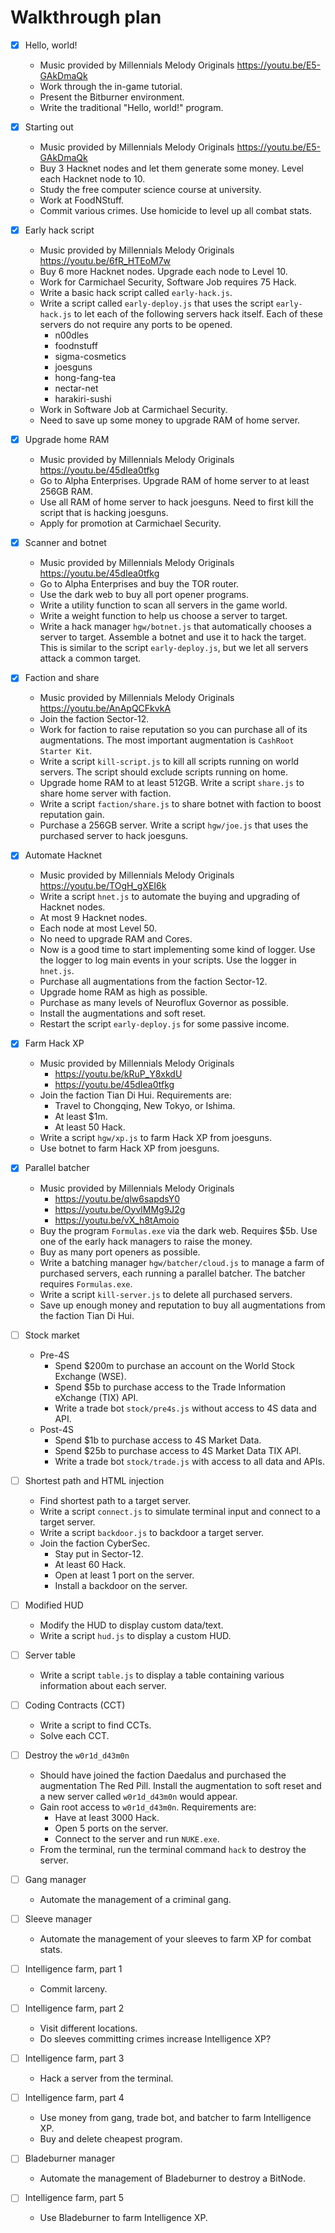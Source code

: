 # Walkthrough plan

<!-- prettier-ignore -->
- [x] Hello, world!
  - Music provided by Millennials Melody Originals
    https://youtu.be/E5-GAkDmaQk
  - Work through the in-game tutorial.
  - Present the Bitburner environment.
  - Write the traditional "Hello, world!" program.

- [x] Starting out
  - Music provided by Millennials Melody Originals
    https://youtu.be/E5-GAkDmaQk
  - Buy 3 Hacknet nodes and let them generate some money.  Level each Hacknet
    node to 10.
  - Study the free computer science course at university.
  - Work at FoodNStuff.
  - Commit various crimes.  Use homicide to level up all combat stats.

- [x] Early hack script
  - Music provided by Millennials Melody Originals
    https://youtu.be/6fR_HTEoM7w
  - Buy 6 more Hacknet nodes.  Upgrade each node to Level 10.
  - Work for Carmichael Security, Software Job requires 75 Hack.
  - Write a basic hack script called `early-hack.js`.
  - Write a script called `early-deploy.js` that uses the script `early-hack.js`
    to let each of the following servers hack itself.  Each of these servers do
    not require any ports to be opened.
    - n00dles
    - foodnstuff
    - sigma-cosmetics
    - joesguns
    - hong-fang-tea
    - nectar-net
    - harakiri-sushi
  - Work in Software Job at Carmichael Security.
  - Need to save up some money to upgrade RAM of home server.

- [x] Upgrade home RAM
  - Music provided by Millennials Melody Originals
    https://youtu.be/45dIea0tfkg
  - Go to Alpha Enterprises.  Upgrade RAM of home server to at least 256GB RAM.
  - Use all RAM of home server to hack joesguns.  Need to first kill the script
    that is hacking joesguns.
  - Apply for promotion at Carmichael Security.

- [x] Scanner and botnet
  - Music provided by Millennials Melody Originals
    https://youtu.be/45dIea0tfkg
  - Go to Alpha Enterprises and buy the TOR router.
  - Use the dark web to buy all port opener programs.
  - Write a utility function to scan all servers in the game world.
  - Write a weight function to help us choose a server to target.
  - Write a hack manager `hgw/botnet.js` that automatically chooses a server to
    target.  Assemble a botnet and use it to hack the target.  This is similar
    to the script `early-deploy.js`, but we let all servers attack a common
    target.

- [x] Faction and share
  - Music provided by Millennials Melody Originals
    https://youtu.be/AnApQCFkvkA
  - Join the faction Sector-12.
  - Work for faction to raise reputation so you can purchase all of its
    augmentations.  The most important augmentation is `CashRoot Starter Kit`.
  - Write a script `kill-script.js` to kill all scripts running on world
    servers.  The script should exclude scripts running on home.
  - Upgrade home RAM to at least 512GB.  Write a script `share.js` to share home
    server with faction.
  - Write a script `faction/share.js` to share botnet with faction to boost
    reputation gain.
  - Purchase a 256GB server.  Write a script `hgw/joe.js` that uses the
    purchased server to hack joesguns.

- [x] Automate Hacknet
  - Music provided by Millennials Melody Originals
    https://youtu.be/TOgH_gXEI6k
  - Write a script `hnet.js` to automate the buying and upgrading of Hacknet
    nodes.
  - At most 9 Hacknet nodes.
  - Each node at most Level 50.
  - No need to upgrade RAM and Cores.
  - Now is a good time to start implementing some kind of logger.  Use the
    logger to log main events in your scripts.  Use the logger in `hnet.js`.
  - Purchase all augmentations from the faction Sector-12.
  - Upgrade home RAM as high as possible.
  - Purchase as many levels of Neuroflux Governor as possible.
  - Install the augmentations and soft reset.
  - Restart the script `early-deploy.js` for some passive income.

- [x] Farm Hack XP
  - Music provided by Millennials Melody Originals
    - https://youtu.be/kRuP_Y8xkdU
    - https://youtu.be/45dIea0tfkg
  - Join the faction Tian Di Hui.  Requirements are:
    - Travel to Chongqing, New Tokyo, or Ishima.
    - At least $1m.
    - At least 50 Hack.
  - Write a script `hgw/xp.js` to farm Hack XP from joesguns.
  - Use botnet to farm Hack XP from joesguns.

- [x] Parallel batcher
  - Music provided by Millennials Melody Originals
    - https://youtu.be/qlw6sapdsY0
    - https://youtu.be/OyvlMMg9J2g
    - https://youtu.be/vX_h8tAmoio
  - Buy the program `Formulas.exe` via the dark web.  Requires $5b.  Use one of
    the early hack managers to raise the money.
  - Buy as many port openers as possible.
  - Write a batching manager `hgw/batcher/cloud.js` to manage a farm of
    purchased servers, each running a parallel batcher.  The batcher requires
    `Formulas.exe`.
  - Write a script `kill-server.js` to delete all purchased servers.
  - Save up enough money and reputation to buy all augmentations from the
    faction Tian Di Hui.

- [ ] Stock market
  - Pre-4S
    - Spend $200m to purchase an account on the World Stock Exchange (WSE).
    - Spend $5b to purchase access to the Trade Information eXchange (TIX) API.
    - Write a trade bot `stock/pre4s.js` without access to 4S data and API.
  - Post-4S
    - Spend $1b to purchase access to 4S Market Data.
    - Spend $25b to purchase access to 4S Market Data TIX API.
    - Write a trade bot `stock/trade.js` with access to all data and APIs.

- [ ] Shortest path and HTML injection
  - Find shortest path to a target server.
  - Write a script `connect.js` to simulate terminal input and connect to a
    target server.
  - Write a script `backdoor.js` to backdoor a target server.
  - Join the faction CyberSec.
    - Stay put in Sector-12.
    - At least 60 Hack.
    - Open at least 1 port on the server.
    - Install a backdoor on the server.

- [ ] Modified HUD
  - Modify the HUD to display custom data/text.
  - Write a script `hud.js` to display a custom HUD.

- [ ] Server table
  - Write a script `table.js` to display a table containing various information
    about each server.

- [ ] Coding Contracts (CCT)
  - Write a script to find CCTs.
  - Solve each CCT.

- [ ] Destroy the `w0r1d_d43m0n`
  - Should have joined the faction Daedalus and purchased the augmentation
    The Red Pill.  Install the augmentation to soft reset and a new server
    called `w0r1d_d43m0n` would appear.
  - Gain root access to `w0r1d_d43m0n`.  Requirements are:
    - Have at least 3000 Hack.
    - Open 5 ports on the server.
    - Connect to the server and run `NUKE.exe`.
  - From the terminal, run the terminal command `hack` to destroy the server.

- [ ] Gang manager
  - Automate the management of a criminal gang.

- [ ] Sleeve manager
  - Automate the management of your sleeves to farm XP for combat stats.

- [ ] Intelligence farm, part 1
  - Commit larceny.

- [ ] Intelligence farm, part 2
  - Visit different locations.
  - Do sleeves committing crimes increase Intelligence XP?

- [ ] Intelligence farm, part 3
  - Hack a server from the terminal.

- [ ] Intelligence farm, part 4
  - Use money from gang, trade bot, and batcher to farm Intelligence XP.
  - Buy and delete cheapest program.

- [ ] Bladeburner manager
  - Automate the management of Bladeburner to destroy a BitNode.

- [ ] Intelligence farm, part 5
  - Use Bladeburner to farm Intelligence XP.
